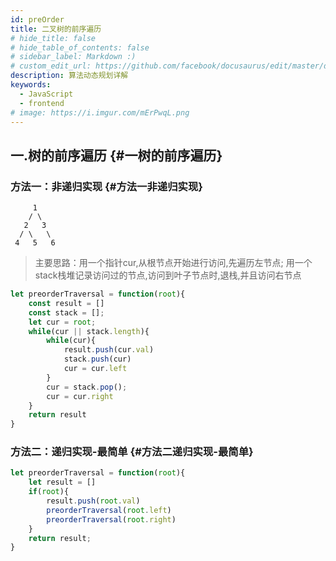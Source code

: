 ```yaml
---
id: preOrder
title: 二叉树的前序遍历
# hide_title: false
# hide_table_of_contents: false
# sidebar_label: Markdown :)
# custom_edit_url: https://github.com/facebook/docusaurus/edit/master/docs/api-doc-markdown.md
description: 算法动态规划详解
keywords:
  - JavaScript
  - frontend
# image: https://i.imgur.com/mErPwqL.png
---
```


## 一.树的前序遍历 {#一树的前序遍历}

### 方法一：非递归实现 {#方法一非递归实现}
```
     1
    / \
   2   3
  / \   \
 4   5   6
```
>主要思路：用一个指针cur,从根节点开始进行访问,先遍历左节点;
用一个stack栈堆记录访问过的节点,访问到叶子节点时,退栈,并且访问右节点

```js
let preorderTraversal = function(root){
    const result = []
    const stack = [];
    let cur = root;
    while(cur || stack.length){
        while(cur){
            result.push(cur.val)
            stack.push(cur)
            cur = cur.left
        }
        cur = stack.pop();
        cur = cur.right
    }
    return result
}
```

### 方法二：递归实现-最简单 {#方法二递归实现-最简单}
```js
let preorderTraversal = function(root){
    let result = []
    if(root){
        result.push(root.val)
        preorderTraversal(root.left)
        preorderTraversal(root.right)
    }
    return result;
}
```